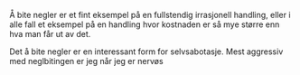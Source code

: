 Å bite negler er et fint eksempel på en fullstendig irrasjonell handling, eller i alle fall et eksempel på en handling hvor kostnaden er så mye større enn hva man får ut av det. 

Det å bite negler er en interessant form for selvsabotasje. Mest aggressiv med neglbitingen er jeg når jeg er nervøs